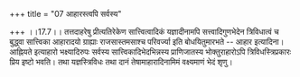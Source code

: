 +++
title = "07 आहारस्त्वपि सर्वस्य"

+++
।।17.7।। तत्तदाहरेषु प्रीत्यतिरेकेण सात्त्वित्वादिकं यज्ञादीनामपि
सत्त्वादिगुणभेदेन त्रिविधात्वं च बुद्ध्वा सात्त्विका आहारादयो ग्राह्याः
राजसास्तमसाश्च परिवर्ज्या इति बोधयितुमारभते -- आहार इत्यादिना। आह्नियते
इत्याहारो भक्ष्यादिरुपः सर्वस्य सात्त्विकादिभेदभिन्नस्य प्राणिजातस्य
भोक्तुराहारोऽपि त्रिविधस्त्रिप्रकारः प्रिय इष्टो भवति। तथा
यज्ञस्त्रिविधः तथा दानं तेषामाहारादिनामिमं वक्ष्यमाणं भेदं शृणु।
